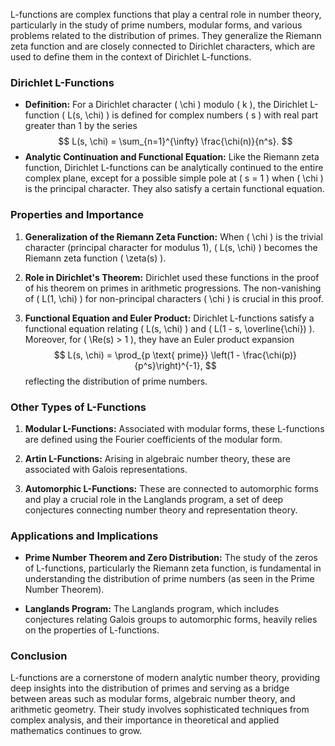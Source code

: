 L-functions are complex functions that play a central role in number theory, particularly in the study of prime numbers, modular forms, and various problems related to the distribution of primes. They generalize the Riemann zeta function and are closely connected to Dirichlet characters, which are used to define them in the context of Dirichlet L-functions.

### Dirichlet L-Functions

- **Definition:** For a Dirichlet character \( \chi \) modulo \( k \), the Dirichlet L-function \( L(s, \chi) \) is defined for complex numbers \( s \) with real part greater than 1 by the series
  $$
  L(s, \chi) = \sum_{n=1}^{\infty} \frac{\chi(n)}{n^s}.
  $$
- **Analytic Continuation and Functional Equation:** Like the Riemann zeta function, Dirichlet L-functions can be analytically continued to the entire complex plane, except for a possible simple pole at \( s = 1 \) when \( \chi \) is the principal character. They also satisfy a certain functional equation.

### Properties and Importance

1. **Generalization of the Riemann Zeta Function:** When \( \chi \) is the trivial character (principal character for modulus 1), \( L(s, \chi) \) becomes the Riemann zeta function \( \zeta(s) \).

2. **Role in Dirichlet's Theorem:** Dirichlet used these functions in the proof of his theorem on primes in arithmetic progressions. The non-vanishing of \( L(1, \chi) \) for non-principal characters \( \chi \) is crucial in this proof.

3. **Functional Equation and Euler Product:** Dirichlet L-functions satisfy a functional equation relating \( L(s, \chi) \) and \( L(1 - s, \overline{\chi}) \). Moreover, for \( \Re(s) > 1 \), they have an Euler product expansion
   $$
   L(s, \chi) = \prod_{p \text{ prime}} \left(1 - \frac{\chi(p)}{p^s}\right)^{-1},
   $$
   reflecting the distribution of prime numbers.

### Other Types of L-Functions

1. **Modular L-Functions:** Associated with modular forms, these L-functions are defined using the Fourier coefficients of the modular form.

2. **Artin L-Functions:** Arising in algebraic number theory, these are associated with Galois representations.

3. **Automorphic L-Functions:** These are connected to automorphic forms and play a crucial role in the Langlands program, a set of deep conjectures connecting number theory and representation theory.

### Applications and Implications

- **Prime Number Theorem and Zero Distribution:** The study of the zeros of L-functions, particularly the Riemann zeta function, is fundamental in understanding the distribution of prime numbers (as seen in the Prime Number Theorem).

- **Langlands Program:** The Langlands program, which includes conjectures relating Galois groups to automorphic forms, heavily relies on the properties of L-functions.

### Conclusion

L-functions are a cornerstone of modern analytic number theory, providing deep insights into the distribution of primes and serving as a bridge between areas such as modular forms, algebraic number theory, and arithmetic geometry. Their study involves sophisticated techniques from complex analysis, and their importance in theoretical and applied mathematics continues to grow.